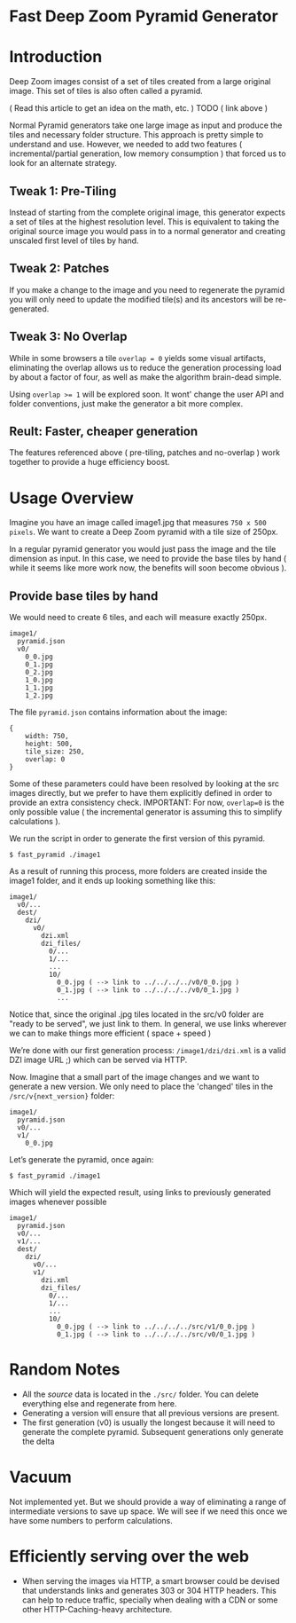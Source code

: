 # Fast Deep Zoom Pyramid Generator

# Introduction

Deep Zoom images consist of a set of tiles created from a large original image. This set of tiles is also often called a pyramid.

( Read this article to get an idea on the math, etc. )
TODO ( link above )

Normal Pyramid generators take one large image as input and produce the tiles and necessary folder structure. This approach is pretty simple to understand and use. However, we needed to add two features ( incremental/partial generation, low memory consumption ) that forced us to look for an alternate strategy.

## Tweak 1: Pre-Tiling

Instead of starting from the complete original image, this generator expects a set of tiles at the highest resolution level. This is equivalent to taking the original source image you would pass in to a normal generator and creating unscaled first level of tiles by hand.

## Tweak 2: Patches

If you make a change to the image and you need to regenerate the pyramid you will only need to update the modified tile(s) and its ancestors will be re-generated.

## Tweak 3: No Overlap

While in some browsers a tile `overlap = 0` yields some visual artifacts, eliminating the overlap allows us to reduce the generation processing load by about a factor of four, as well as make the algorithm brain-dead simple.

Using `overlap >= 1` will be explored soon. It wont' change the user API and folder conventions, just make the generator a bit more complex.

## Reult: Faster, cheaper generation

The features referenced above ( pre-tiling, patches and no-overlap ) work together to provide a huge efficiency boost.

# Usage Overview

Imagine you have an image called image1.jpg that measures `750 x 500 pixels`. We want to create a Deep Zoom pyramid with a tile size of 250px.

In a regular pyramid generator you would just pass the image and the tile dimension as input. In this case, we need to provide the base tiles by hand ( while it seems like more work now, the benefits will soon become obvious ).

## Provide base tiles by hand

We would need to create 6 tiles, and each will measure exactly 250px.

    image1/
      pyramid.json
      v0/
        0_0.jpg
        0_1.jpg
        0_2.jpg
        1_0.jpg
        1_1.jpg
        1_2.jpg

The file `pyramid.json` contains information about the image:

    {
        width: 750,
        height: 500,
        tile_size: 250,
        overlap: 0
    }

Some of these parameters could have been resolved by looking at the src images directly, but we prefer to have them explicitly defined in order to provide an extra consistency check.
IMPORTANT: For now, `overlap=0` is the only possible value ( the incremental generator is assuming this to simplify calculations ).

We run the script in order to generate the first version of this pyramid.

    $ fast_pyramid ./image1

As a result of running this process, more folders are created inside the image1 folder, and it ends up looking something like this:

    image1/
      v0/...
      dest/
        dzi/
          v0/
            dzi.xml
            dzi_files/
              0/...
              1/...
              ...
              10/
                0_0.jpg ( --> link to ../../../../v0/0_0.jpg )
                0_1.jpg ( --> link to ../../../../v0/0_1.jpg )
                ...

Notice that, since the original .jpg tiles located in the src/v0 folder are "ready to be served", we just link to them.
In general, we use links wherever we can to make things more efficient ( space + speed )

We’re done with our first generation process: `/image1/dzi/dzi.xml` is a valid DZI image URL ;) which can be served via HTTP.

Now. Imagine that a small part of the image changes and we want to generate a new version.
We only need to place the 'changed' tiles in the `/src/v{next_version}` folder:

    image1/
      pyramid.json
      v0/...
      v1/
        0_0.jpg

Let’s generate the pyramid, once again:

    $ fast_pyramid ./image1

Which will yield the expected result, using links to previously generated images whenever possible

    image1/
      pyramid.json
      v0/... 
      v1/...
      dest/
        dzi/
          v0/...
          v1/
            dzi.xml
            dzi_files/
              0/...
              1/...
              ...
              10/
                0_0.jpg ( --> link to ../../../../src/v1/0_0.jpg )
                0_1.jpg ( --> link to ../../../../src/v0/0_1.jpg )

# Random Notes

* All the *source* data is located in the `./src/` folder. You can delete everything else and regenerate from here.
* Generating a version will ensure that all previous versions are present.
* The first generation (v0) is usually the longest because it will need to generate the complete pyramid. Subsequent generations only generate the delta

# Vacuum

Not implemented yet. But we should provide a way of eliminating a range of intermediate versions to save up space. We will see if we need this once we have some numbers to perform calculations.

# Efficiently serving over the web

* When serving the images via HTTP, a smart browser could be devised that understands links and generates 303 or 304 HTTP headers. This can help to reduce traffic, specially when dealing with a CDN or some other HTTP-Caching-heavy architecture.




